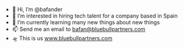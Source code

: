 - 👋 Hi, I’m @bafander
- 👀 I’m interested in hiring tech talent for a company based in Spain
- 🌱 I’m currently learning many new things about new things
- 📫 Send me an email to bafan@bluebullpartners.com
- 🛸 This is us www.bluebullpartners.com
<!---
bafander/bafander is a ✨ special ✨ repository because its `README.md` (this file) appears on your GitHub profile.
You can click the Preview link to take a look at your changes.
--->
